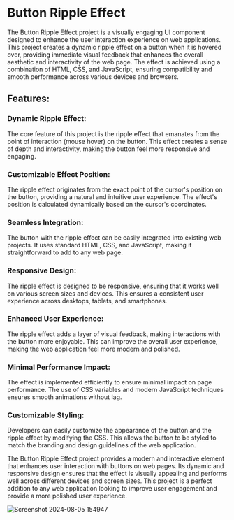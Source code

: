 # Button Ripple Effect
The Button Ripple Effect project is a visually engaging UI component designed to enhance the user interaction experience on web applications. This project creates a dynamic ripple effect on a button when it is hovered over, providing immediate visual feedback that enhances the overall aesthetic and interactivity of the web page. The effect is achieved using a combination of HTML, CSS, and JavaScript, ensuring compatibility and smooth performance across various devices and browsers.

## Features:
### Dynamic Ripple Effect:
The core feature of this project is the ripple effect that emanates from the point of interaction (mouse hover) on the button. This effect creates a sense of depth and interactivity, making the button feel more responsive and engaging.

### Customizable Effect Position:
The ripple effect originates from the exact point of the cursor's position on the button, providing a natural and intuitive user experience. The effect's position is calculated dynamically based on the cursor's coordinates.

### Seamless Integration:
The button with the ripple effect can be easily integrated into existing web projects. It uses standard HTML, CSS, and JavaScript, making it straightforward to add to any web page.

### Responsive Design:
The ripple effect is designed to be responsive, ensuring that it works well on various screen sizes and devices. This ensures a consistent user experience across desktops, tablets, and smartphones.

### Enhanced User Experience:
The ripple effect adds a layer of visual feedback, making interactions with the button more enjoyable. This can improve the overall user experience, making the web application feel more modern and polished.

### Minimal Performance Impact:
The effect is implemented efficiently to ensure minimal impact on page performance. The use of CSS variables and modern JavaScript techniques ensures smooth animations without lag.

### Customizable Styling:
Developers can easily customize the appearance of the button and the ripple effect by modifying the CSS. This allows the button to be styled to match the branding and design guidelines of the web application.

The Button Ripple Effect project provides a modern and interactive element that enhances user interaction with buttons on web pages. Its dynamic and responsive design ensures that the effect is visually appealing and performs well across different devices and screen sizes. This project is a perfect addition to any web application looking to improve user engagement and provide a more polished user experience.

![Screenshot 2024-08-05 154947](https://github.com/user-attachments/assets/21ab43d0-4495-4a58-8ee1-2277cee7df8e)
